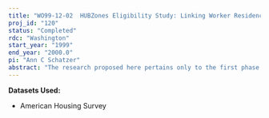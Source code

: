 ```yaml
---
title: "WO99-12-02  HUBZones Eligibility Study: Linking Worker Residence and Firm Location to Understand Firm Survival and Job Creation"
proj_id: "120"
status: "Completed"
rdc: "Washington"
start_year: "1999"
end_year: "2000.0"
pi: "Ann C Schatzer"
abstract: "The research proposed here pertains only to the first phase of HUBZone analysis.  The second phase will be the subject of a future CES proposal. This proposal itself encompasses two distinct steps: the first is eligibility analysis, involving an effort to estimate the number of firms that might qualify for the HUBZones Program in different geographic areas; the second is an econometric analysis focusing on the dynamics of business survival and net job creation. "
---
```


**Datasets Used:**

  - American Housing Survey 

